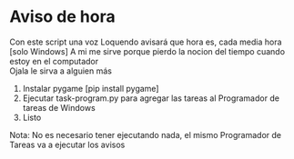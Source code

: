 # Aviso de hora

Con este script una voz Loquendo avisará que hora es, cada media hora [solo Windows]
A mi me sirve porque pierdo la nocion del tiempo cuando estoy en el computador  
Ojala le sirva a alguien más  

1. Instalar pygame [pip install pygame]  
2. Ejecutar task-program.py para agregar las tareas al Programador de tareas de Windows  
3. Listo  

Nota: No es necesario tener ejecutando nada, el mismo Programador de Tareas va a ejecutar los avisos
